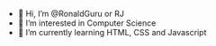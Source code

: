 - 👋 Hi, I’m @RonaldGuru or RJ
- 👀 I’m interested in Computer Science
- 🌱 I’m currently learning HTML, CSS and Javascript
